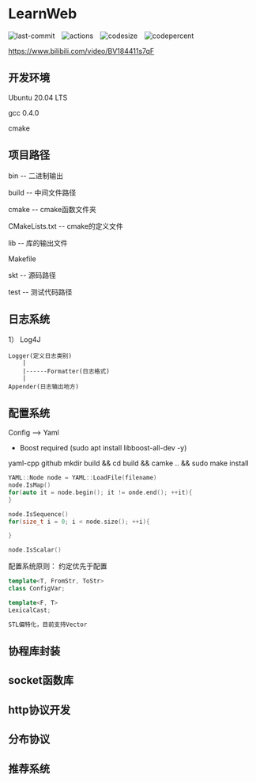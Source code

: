 # LearnWeb
![last-commit](https://img.shields.io/github/last-commit/SkTsKtSkT1/LearnWeb)&emsp;![actions](https://img.shields.io/github/actions/workflow/status/SkTsKtSkT1/LearnWeb/actions.yml)&emsp;![codesize](https://img.shields.io/github/languages/code-size/SkTsKtSkT1/LearnWeb)&emsp;![codepercent](https://img.shields.io/github/languages/top/SkTsKtSkT1/LearnWeb)

https://www.bilibili.com/video/BV184411s7qF
## 开发环境
Ubuntu 20.04 LTS

gcc 0.4.0

cmake

## 项目路径
bin -- 二进制输出

build -- 中间文件路径

cmake -- cmake函数文件夹

CMakeLists.txt -- cmake的定义文件

lib -- 库的输出文件

Makefile 

skt -- 源码路径

test -- 测试代码路径

## 日志系统
1）
    Log4J
    
    Logger(定义日志类别)
        |
        |------Formatter(日志格式)
        |
    Appender(日志输出地方)

## 配置系统

Config --> Yaml

- Boost required (sudo apt install libboost-all-dev -y)

yaml-cpp  github
mkdir build && cd build && camke .. && sudo make install

```cpp
YAML::Node node = YAML::LoadFile(filename)
node.IsMap()
for(auto it = node.begin(); it != onde.end(); ++it){
}

node.IsSequence()
for(size_t i = 0; i < node.size(); ++i){

}

node.IsScalar()
```

配置系统原则： 约定优先于配置
```cpp
template<T, FromStr, ToStr>
class ConfigVar;

template<F, T>
LexicalCast;

STL偏特化，目前支持Vector
```
## 协程库封装

## socket函数库

## http协议开发

## 分布协议

## 推荐系统